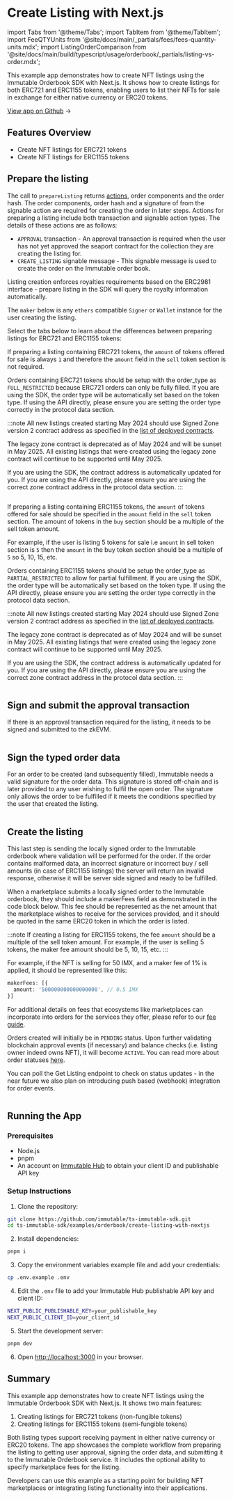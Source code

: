 <div class="display-none">

# Create Listing with Next.js

</div>

import Tabs from '@theme/Tabs';
import TabItem from '@theme/TabItem';
import FeeQTYUnits from '@site/docs/main/_partials/fees/fees-quantity-units.mdx';
import ListingOrderComparison from '@site/docs/main/build/typescript/usage/orderbook/_partials/listing-vs-order.mdx';


<ListingOrderComparison />

This example app demonstrates how to create NFT listings using the Immutable Orderbook SDK with Next.js. It shows how to create listings for both ERC721 and ERC1155 tokens, enabling users to list their NFTs for sale in exchange for either native currency or ERC20 tokens.

<div class="button-component">

[View app on Github](https://github.com/immutable/ts-immutable-sdk/tree/main/examples/orderbook/create-listing-with-nextjs) <span class="button-component-arrow">→</span>

</div>

## Features Overview

- Create NFT listings for ERC721 tokens
- Create NFT listings for ERC1155 tokens

## Prepare the listing

The call to `prepareListing` returns [actions](/products/zkEVM/orderbook/actions), order components and the order hash. The order components, order hash and a signature of from the signable action are required for creating the order in later steps. Actions for preparing a listing include both transaction and signable action types. The details of these actions are as follows:
 - `APPROVAL` transaction - An approval transaction is required when the user has not yet approved the seaport contract for the collection they are creating the listing for.
 - `CREATE_LISTING` signable message - This signable message is used to create the order on the Immutable order book.

Listing creation enforces royalties requirements based on the ERC2981 interface - prepare listing in the SDK will query the royalty information automatically.

The `maker` below is any `ethers` compatible `Signer` or `Wallet` instance for the user creating the listing.

<FeeQTYUnits />

Select the tabs below to learn about the differences between preparing listings for ERC721 and ERC1155 tokens:
<Tabs>
<TabItem value="erc721_listing" label="ERC721 listing creation">

If preparing a listing containing ERC721 tokens, the `amount` of tokens offered for sale is always `1` and therefore the `amount` field in the `sell` token section is not required.

Orders containing ERC721 tokens should be setup with the order_type as `FULL_RESTRICTED` because ERC721 orders can only be fully filled. If you are using the SDK, the order type will be automatically set based on the token type.
If using the API directly, please ensure you are setting the order type correctly in the protocol data section.

:::note
All new listings created starting May 2024 should use Signed Zone version 2 contract address as specified in the [list of deployed contracts](https://github.com/immutable/contracts/blob/main/contract_address.json).

The legacy zone contract is deprecated as of May 2024 and will be sunset in May 2025. All existing listings that were created using the legacy zone contract will continue to be supported until May 2025.

If you are using the SDK, the contract address is automatically updated for you. If you are using the API directly, please ensure you are using the correct zone contract address in the protocol data section.
:::

```tsx reference=examples/orderbook/create-listing-with-nextjs/src/app/create-listing-with-erc721/page.tsx#prepare-erc721-listing title="Prepare ERC721 Listing"
```

</TabItem>

<TabItem value="erc1155_listing" label="ERC1155 listing creation">

If preparing a listing containing ERC1155 tokens, the `amount` of tokens offered for sale should be specified in the `amount` field in the `sell` token section. The amount of tokens in the `buy` section should be a multiple of the sell token amount.

For example, if the user is listing 5 tokens for sale i.e `amount` in sell token section is `5` then the `amount` in the buy token section should be a multiple of `5` so 5, 10, 15, etc.

Orders containing ERC1155 tokens should be setup the order_type as `PARTIAL_RESTRICTED` to allow for partial fulfillment. If you are using the SDK, the order type will be automatically set based on the token type.
If using the API directly, please ensure you are setting the order type correctly in the protocol data section.

:::note
All new listings created starting May 2024 should use Signed Zone version 2 contract address as specified in the [list of deployed contracts](https://github.com/immutable/contracts/blob/main/contract_address.json).

The legacy zone contract is deprecated as of May 2024 and will be sunset in May 2025. All existing listings that were created using the legacy zone contract will continue to be supported until May 2025.

If you are using the SDK, the contract address is automatically updated for you. If you are using the API directly, please ensure you are using the correct zone contract address in the protocol data section.
:::

```tsx reference=examples/orderbook/create-listing-with-nextjs/src/app/create-listing-with-erc1155/page.tsx#prepare-erc1155-listing title="Prepare ERC1155 Listing"
```

</TabItem>
</Tabs>

## Sign and submit the approval transaction

If there is an approval transaction required for the listing, it needs to be signed and submitted to the zkEVM.

```tsx reference=examples/orderbook/create-listing-with-nextjs/src/app/utils/listing.ts#sign-and-submit-approval title="Sign and submit approval"
```

## Sign the typed order data

For an order to be created (and subsequently filled), Immutable needs a valid signature for the order data. This signature is stored off-chain and is later provided to any user wishing to fulfil the open order. The signature only allows the order to be fulfilled if it meets the conditions specified by the user that created the listing.

```tsx reference=examples/orderbook/create-listing-with-nextjs/src/app/utils/listing.ts#sign-listing title="Sign listing"
```

## Create the listing

This last step is sending the locally signed order to the Immutable orderbook where validation will be performed for the order.
If the order contains malformed data, an incorrect signature or incorrect buy / sell amounts (in case of ERC1155 listings) the server will return an invalid response,
otherwise it will be server side signed and ready to be fulfilled.

When a marketplace submits a locally signed order to the Immutable orderbook, they should include a makerFees field as demonstrated in the code block below. This fee should be represented as the net amount that the marketplace wishes to receive for the services provided, and it should be quoted in the same ERC20 token in which the order is listed.

:::note
If creating a listing for ERC1155 tokens, the fee `amount` should be a multiple of the sell token amount.
For example, if the user is selling 5 tokens, the maker fee amount should be 5, 10, 15, etc.
:::

For example, if the NFT is selling for 50 IMX, and a maker fee of 1% is applied, it should be represented like this:

<FeeQTYUnits />

```ts
makerFees: [{
  amount: '500000000000000000', // 0.5 IMX
}]
```

For additional details on fees that ecosystems like marketplaces can incorporate into orders for the services they offer, please refer to our [fee guide](/products/zkEVM/orderbook/fees).

Orders created will initially be in `PENDING` status. Upon further validating blockchain approval events (if necessary) and balance checks (i.e. listing owner indeed owns NFT),
it will become `ACTIVE`. You can read more about order statuses [here](/products/zkEVM/orderbook/statuses).

<ListAdmonition label="Note" type="tip" title="Status polling">
  You can poll the Get Listing endpoint to check on status updates - in the near
  future we also plan on introducing push based (webhook) integration for order
  events.
</ListAdmonition>

```tsx reference=examples/orderbook/create-listing-with-nextjs/src/app/utils/listing.ts#create-listing title="Create Listing"
```

## Running the App

### Prerequisites

- Node.js
- pnpm
- An account on [Immutable Hub](https://hub.immutable.com/) to obtain your client ID and publishable API key

### Setup Instructions

1. Clone the repository:

```bash
git clone https://github.com/immutable/ts-immutable-sdk.git
cd ts-immutable-sdk/examples/orderbook/create-listing-with-nextjs
```

2. Install dependencies:

```bash
pnpm i
```

3. Copy the environment variables example file and add your credentials:

```bash
cp .env.example .env
```

4. Edit the `.env` file to add your Immutable Hub publishable API key and client ID:

```bash
NEXT_PUBLIC_PUBLISHABLE_KEY=your_publishable_key
NEXT_PUBLIC_CLIENT_ID=your_client_id
```

5. Start the development server:

```bash
pnpm dev
```

6. Open [http://localhost:3000](http://localhost:3000) in your browser.

## Summary

This example app demonstrates how to create NFT listings using the Immutable Orderbook SDK with Next.js. It shows two main features:

1. Creating listings for ERC721 tokens (non-fungible tokens)
2. Creating listings for ERC1155 tokens (semi-fungible tokens)

Both listing types support receiving payment in either native currency or ERC20 tokens. The app showcases the complete workflow from preparing the listing to getting user approval, signing the order data, and submitting it to the Immutable Orderbook service. It includes the optional ability to specify marketplace fees for the listing.

Developers can use this example as a starting point for building NFT marketplaces or integrating listing functionality into their applications. 